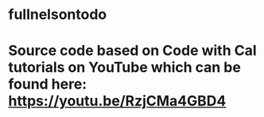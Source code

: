 ﻿# fullnelsontodo
# Source code based on Code with Cal tutorials on YouTube which can be found here: https://youtu.be/RzjCMa4GBD4
